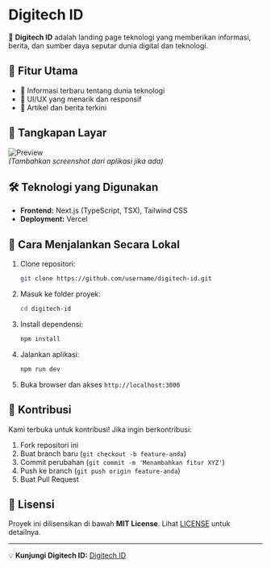 # Digitech ID

🚀 **Digitech ID** adalah landing page teknologi yang memberikan informasi, berita, dan sumber daya seputar dunia digital dan teknologi.

## 🌟 Fitur Utama
- 🔹 Informasi terbaru tentang dunia teknologi
- 🔹 UI/UX yang menarik dan responsif
- 🔹 Artikel dan berita terkini

## 📸 Tangkapan Layar
![Preview](https://via.placeholder.com/800x400)  
_(Tambahkan screenshot dari aplikasi jika ada)_

## 🛠️ Teknologi yang Digunakan
- **Frontend:** Next.js (TypeScript, TSX), Tailwind CSS
- **Deployment:** Vercel

## 🚀 Cara Menjalankan Secara Lokal
1. Clone repositori:
   ```sh
   git clone https://github.com/username/digitech-id.git
   ```
2. Masuk ke folder proyek:
   ```sh
   cd digitech-id
   ```
3. Install dependensi:
   ```sh
   npm install
   ```
4. Jalankan aplikasi:
   ```sh
   npm run dev
   ```
5. Buka browser dan akses `http://localhost:3000`

## 📌 Kontribusi
Kami terbuka untuk kontribusi! Jika ingin berkontribusi:
1. Fork repositori ini
2. Buat branch baru (`git checkout -b feature-anda`)
3. Commit perubahan (`git commit -m 'Menambahkan fitur XYZ'`)
4. Push ke branch (`git push origin feature-anda`)
5. Buat Pull Request

## 📜 Lisensi
Proyek ini dilisensikan di bawah **MIT License**. Lihat [LICENSE](LICENSE) untuk detailnya.

---

💡 **Kunjungi Digitech ID:** [Digitech ID](https://digitech-id.vercel.app/)
